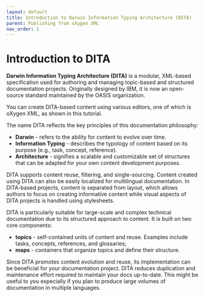 ```yaml
---
layout: default
title: Introduction to Darwin Information Typing Architecture (DITA)
parent: Publishing from oXygen XML
nav_order: 1
---
```


# Introduction to DITA

**Darwin Information Typing Architecture (DITA)** is a modular, XML-based specification used for authoring and managing topic-based and structured documentation projects. Originally designed by IBM, it is now an open-source standard maintained by the OASIS organization.

You can create DITA-based content using various editors, one of which is oXygen XML, as shown in this tutorial.

The name DITA reflects the key principles of this documentation philosophy:

* **Darwin** - refers to the ability for content to evolve over time.
* **Information Typing** - describes the typology of content based on its purpose (e.g., task, concept, reference).
* **Architecture** - signifies a scalable and customizable set of structures that can be adapted for your own content development purposes.

DITA supports content reuse, filtering, and single-sourcing. Content created using DITA can also be easily localized for multilingual documentation. In DITA-based projects, content is separated from layout, which allows authors to focus on creating informative content while visual aspects of DITA projects is handled using stylesheets. 

DITA is particularly suitable for large-scale and complex technical documentation due to its structured approach to content. It is built on two core components:

* **topics** - self-contained units of content and reuse. Examples include tasks, concepts, references, and glossaries;
* **maps** - containers that organize topics and define their structure.

Since DITA promotes content evolution and reuse, its implementation can be beneficial for your documentation project. DITA reduces duplication and maintenance effort required to maintain your docs up-to-date. This might be useful to you especially if you plan to produce large volumes of documentation in multiple languages.